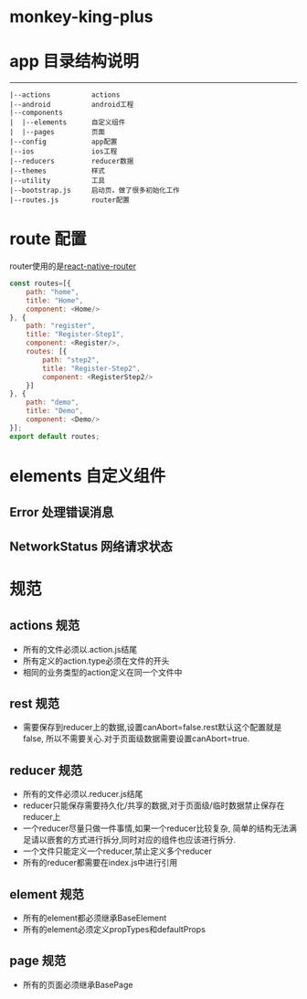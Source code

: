 # monkey-king-plus

# app 目录结构说明
--------------
    |--actions          actions
    |--android          android工程
    |--components
    |  |--elements      自定义组件
    |  |--pages         页面
    |--config           app配置
    |--ios              ios工程
    |--reducers         reducer数据
    |--themes           样式
    |--utility          工具
    |--bootstrap.js     启动页，做了很多初始化工作
    |--routes.js        router配置

# route 配置
router使用的是[react-native-router](https://github.com/MonkeyKingPlus/react-native-router.git)
```javascript
const routes=[{
	path: "home",
	title: "Home",
	component: <Home/>
}, {
	path: "register",
	title: "Register-Step1",
	component: <Register/>,
	routes: [{
		path: "step2",
		title: "Register-Step2",
		component: <RegisterStep2/>
	}]
}, {
	path: "demo",
	title: "Demo",
	component: <Demo/>
}];
export default routes;
```

# elements 自定义组件
## Error 处理错误消息
## NetworkStatus 网络请求状态

# 规范

## actions 规范
* 所有的文件必须以.action.js结尾
* 所有定义的action.type必须在文件的开头
* 相同的业务类型的action定义在同一个文件中

## rest 规范
* 需要保存到reducer上的数据,设置canAbort=false.rest默认这个配置就是false,
所以不需要关心.对于页面级数据需要设置canAbort=true.

## reducer 规范
* 所有的文件必须以.reducer.js结尾
* reducer只能保存需要持久化/共享的数据,对于页面级/临时数据禁止保存在reducer上
* 一个reducer尽量只做一件事情,如果一个reducer比较复杂,
简单的结构无法满足请以嵌套的方式进行拆分,同时对应的组件也应该进行拆分.
* 一个文件只能定义一个reducer,禁止定义多个reducer
* 所有的reducer都需要在index.js中进行引用

## element 规范
* 所有的element都必须继承BaseElement
* 所有的element必须定义propTypes和defaultProps

## page 规范
* 所有的页面必须继承BasePage


